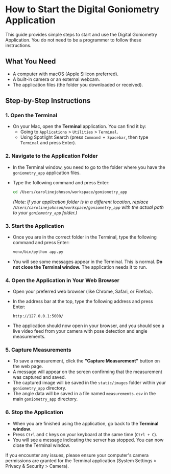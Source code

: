 # How to Start the Digital Goniometry Application

This guide provides simple steps to start and use the Digital Goniometry Application. You do not need to be a programmer to follow these instructions.

## What You Need

*   A computer with macOS (Apple Silicon preferred).
*   A built-in camera or an external webcam.
*   The application files (the folder you downloaded or received).

## Step-by-Step Instructions

### 1. Open the Terminal

*   On your Mac, open the **Terminal** application. You can find it by:
    *   Going to `Applications` > `Utilities` > `Terminal`.
    *   Using Spotlight Search (press `Command + Spacebar`, then type `Terminal` and press Enter).

### 2. Navigate to the Application Folder

*   In the Terminal window, you need to go to the folder where you have the `goniometry_app` application files.
*   Type the following command and press Enter:

    ```bash
    cd /Users/carolinejohnson/workspace/goniometry_app
    ```
    *(Note: If your application folder is in a different location, replace `/Users/carolinejohnson/workspace/goniometry_app` with the actual path to your `goniometry_app` folder.)*

### 3. Start the Application

*   Once you are in the correct folder in the Terminal, type the following command and press Enter:

    ```bash
    venv/bin/python app.py
    ```

*   You will see some messages appear in the Terminal. This is normal. **Do not close the Terminal window.** The application needs it to run.

### 4. Open the Application in Your Web Browser

*   Open your preferred web browser (like Chrome, Safari, or Firefox).
*   In the address bar at the top, type the following address and press Enter:

    ```
    http://127.0.0.1:5000/
    ```

*   The application should now open in your browser, and you should see a live video feed from your camera with pose detection and angle measurements.

### 5. Capture Measurements

*   To save a measurement, click the **"Capture Measurement"** button on the web page.
*   A message will appear on the screen confirming that the measurement was captured and saved.
*   The captured image will be saved in the `static/images` folder within your `goniometry_app` directory.
*   The angle data will be saved in a file named `measurements.csv` in the main `goniometry_app` directory.

### 6. Stop the Application

*   When you are finished using the application, go back to the **Terminal window**.
*   Press `Ctrl` and `C` keys on your keyboard at the same time (`Ctrl + C`).
*   You will see a message indicating the server has stopped. You can now close the Terminal window.

If you encounter any issues, please ensure your computer's camera permissions are granted for the Terminal application (System Settings > Privacy & Security > Camera).
